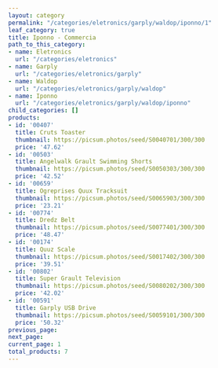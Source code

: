 ```yaml
---
layout: category
permalink: "/categories/eletronics/garply/waldop/iponno/1"
leaf_category: true
title: Iponno - Commercia
path_to_this_category:
- name: Eletronics
  url: "/categories/eletronics"
- name: Garply
  url: "/categories/eletronics/garply"
- name: Waldop
  url: "/categories/eletronics/garply/waldop"
- name: Iponno
  url: "/categories/eletronics/garply/waldop/iponno"
child_categories: []
products:
- id: '00407'
  title: Cruts Toaster
  thumbnail: https://picsum.photos/seed/S0040701/300/300
  price: '47.62'
- id: '00503'
  title: Angelwalk Grault Swimming Shorts
  thumbnail: https://picsum.photos/seed/S0050303/300/300
  price: '42.52'
- id: '00659'
  title: Ogreprises Quux Tracksuit
  thumbnail: https://picsum.photos/seed/S0065903/300/300
  price: '23.21'
- id: '00774'
  title: Dredz Belt
  thumbnail: https://picsum.photos/seed/S0077401/300/300
  price: '48.47'
- id: '00174'
  title: Quuz Scale
  thumbnail: https://picsum.photos/seed/S0017402/300/300
  price: '39.51'
- id: '00802'
  title: Super Grault Television
  thumbnail: https://picsum.photos/seed/S0080202/300/300
  price: '42.02'
- id: '00591'
  title: Garply USB Drive
  thumbnail: https://picsum.photos/seed/S0059101/300/300
  price: '50.32'
previous_page: 
next_page: 
current_page: 1
total_products: 7
---
```


